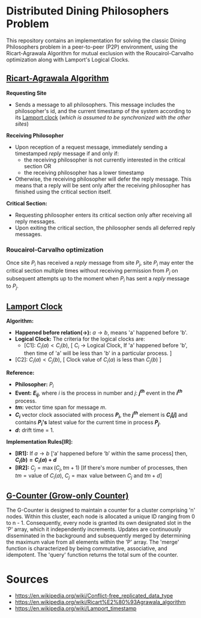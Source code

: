 
# Distributed Dining Philosophers Problem
This repository contains an implementation for solving the classic Dining Philosophers problem in a peer-to-peer (P2P) environment, using the Ricart-Agrawala Algorithm for mutual exclusion with the Roucairol-Carvalho optimization along with Lamport's Logical Clocks.

## [Ricart-Agrawala Algorithm](https://en.wikipedia.org/wiki/Ricart%E2%80%93Agrawala_algorithm "Ricart-Agrawala Algorithm")
**Requesting Site**

- Sends a message to all philosophers. This message includes the philosopher's id, and the current timestamp of the system according to its [Lamport clock](https://en.wikipedia.org/wiki/Lamport_timestamp "Lamport clock") (_which is assumed to be synchronized with the other sites_)

**Receiving Philosopher**
- Upon reception of a request message, immediately sending a timestamped _reply_ message if and only if:
    - the receiving philosopher is not currently interested in the critical section OR
    - the receiving philosopher has a lower timestamp
- Otherwise, the receiving philosopher will defer the reply message. This means that a reply will be sent only after the receiving philosopher has finished using the critical section itself.

**Critical Section:**
- Requesting philosopher enters its critical section only after receiving all reply messages.
- Upon exiting the critical section, the philosopher sends all deferred reply messages.

### Roucairol-Carvalho optimization
Once site $P_i$ has received a *reply* message from site $P_j$, site $P_i$ may enter the critical section multiple times without receiving permission from $P_j$ on subsequent attempts up to the moment when $P_i$ has sent a *reply* message to $P_j$.

## [Lamport Clock](https://en.wikipedia.org/wiki/Lamport_timestamp "Lamport Clock")

**Algorithm:**

-   **Happened before relation(->):** $a \rightarrow b$, means 'a' happened before 'b'.
-   **Logical Clock:** The criteria for the logical clocks are:
    -   [C1]: $C_i(a) < C_i(b)$, [ $C_i$ -> Logical Clock, If 'a' happened before 'b', then time of 'a' will be less than 'b' in a particular process. ]
-   [C2]: $C_i(a) < C_j(b)$, [ Clock value of $C_i(a)$ is less than $C_j(b)$ ]

**Reference:**

-   **Philosopher:** $P_i$
-   **Event:** **$E_{ij}$**, where $i$ is the process in number and $j$: **$j^{th}$** event in the **$i^{th}$** process.
-   **$tm$:** vector time span for message $m$.
-   **$C_i$** vector clock associated with process **$P_i$**, the **$j^{th}$** element is **$C_i[j]$** and contains **$P_i$'s** latest value for the current time in process **$P_j$**.
-   **$d$:** drift time = 1.

**Implementation Rules[IR]:**

-   **[IR1]:** If $a \rightarrow b$ [‘a’ happened before ‘b’ within the same process] then, **$C_i(b) = C_i(a) + d$**
-   **[IR2]:** $C_j = \max(C_j, tm + 1)$ [If there's more number of processes, then $tm = \text{value of } C_i(a)$, $C_j = \max \text{ value between } C_j \text{ and } tm + d$]
## [G-Counter (Grow-only Counter)](https://en.wikipedia.org/wiki/Conflict-free_replicated_data_type "G-Counter")
The G-Counter is designed to maintain a counter for a cluster comprising 'n' nodes. Within this cluster, each node is allocated a unique ID ranging from 0 to n - 1. Consequently, every node is granted its own designated slot in the 'P' array, which it independently increments. Updates are continuously disseminated in the background and subsequently merged by determining the maximum value from all elements within the 'P' array. The 'merge' function is characterized by being commutative, associative, and idempotent. The 'query' function returns the total sum of the counter.

# Sources
- https://en.wikipedia.org/wiki/Conflict-free_replicated_data_type
- https://en.wikipedia.org/wiki/Ricart%E2%80%93Agrawala_algorithm
- https://en.wikipedia.org/wiki/Lamport_timestamp
